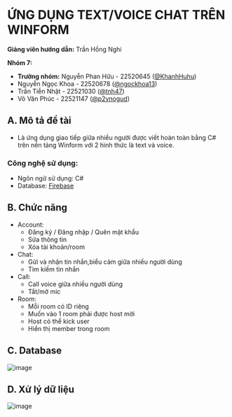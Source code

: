 # ỨNG DỤNG TEXT/VOICE CHAT TRÊN WINFORM
**Giảng viên hướng dẫn:** Trần Hồng Nghi



**Nhóm 7:**

- **Trưởng nhóm:** Nguyễn Phan Hữu  - 22520645  ([@KhanhHuhu](https://github.com/KhanhHuhu))
- Nguyễn Ngọc Khoa - 22520678 ([@ngockhoa13](https://github.com/ngockhoa13))
- Trần Tiễn Nhật - 22521030 ([@tnh47](https://github.com/tnh47))
- Võ Văn Phúc - 22521147 ([@p2vnogud](https://github.com/p2vnogud))


## A. Mô tả đề tài
- Là ứng dụng giao tiếp giữa nhiều người được viết hoàn toàn bằng C# trên nền tảng Winform với 2 hình thức là text và voice.
### Công nghệ sử dụng:
- Ngôn ngữ sử dụng: C#
- Database: [Firebase](https://firebase.google.com/)

## B. Chức năng
* Account:
    * Đăng ký / Đăng nhập / Quên mật khẩu
    * Sửa thông tin
    * Xóa tài khoản/room
* Chat:
    * Gửi và nhận tin nhắn,biểu cảm giữa nhiều người dùng
    * Tìm kiếm tin nhắn
* Call:
    * Call voice giữa nhiều người dùng
    * Tắt/mở mic
* Room:
    * Mỗi room có ID riêng
    * Muốn vào 1 room phải được host mời
    * Host có thể kick user
    * Hiển thị member trong room
## C. Database
![image](https://github.com/tnh47/Chat_app/assets/115148368/ce45b5e2-3aad-43bd-9571-d3c2f1c846ae)

## D. Xử lý dữ liệu
![image](https://github.com/tnh47/Chat_app/assets/115148368/7c8daae9-5f83-407e-b3d3-e4bdd34ad86c)







